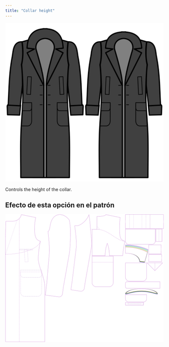 ```yaml
---
title: "Collar height"
---
```


![Collar height](collarheight.svg)

Controls the height of the collar.

## Efecto de esta opción en el patrón

![This image shows the effect of this option by superimposing several variants that have a different value for this option](carlton_collarheight_sample.svg "Effect of this option on the pattern")
